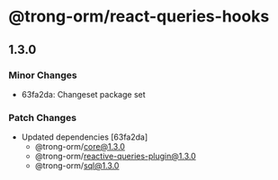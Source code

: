 # @trong-orm/react-queries-hooks

## 1.3.0

### Minor Changes

- 63fa2da: Changeset package set

### Patch Changes

- Updated dependencies [63fa2da]
  - @trong-orm/core@1.3.0
  - @trong-orm/reactive-queries-plugin@1.3.0
  - @trong-orm/sql@1.3.0
